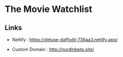 # The Movie Watchlist

## Links

- Netlify : https://deluxe-daffodil-736aa3.netlify.app/

- Custom Domain : http://nurdinbeta.site/
